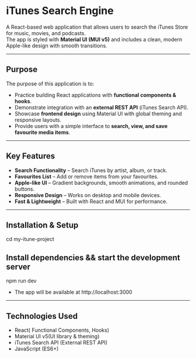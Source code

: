 #  iTunes Search Engine

A React-based web application that allows users to search the iTunes Store for music, movies, and podcasts.  
The app is styled with **Material UI (MUI v5)** and includes a clean, modern Apple-like design with smooth transitions.

---

## Purpose

The purpose of this application is to:

- Practice building React applications with **functional components & hooks**.
- Demonstrate integration with an **external REST API** (iTunes Search API).
- Showcase **frontend design** using Material UI with global theming and responsive layouts.
- Provide users with a simple interface to **search, view, and save favourite media items**.

---

## Key Features

- **Search Functionality** – Search iTunes by artist, album, or track.
- **Favourites List** – Add or remove items from your favourites.
- **Apple-like UI** – Gradient backgrounds, smooth animations, and rounded buttons.
- **Responsive Design** – Works on desktop and mobile devices.
- **Fast & Lightweight** – Built with React and MUI for performance.

---

## Installation & Setup

cd my-itune-project

## Install dependencies && start the development server

npm run dev

- The app will be available at http://localhost:3000

---

## Technologies Used

- React( Functional Components, Hooks)
- Material UI v5(UI library & theming)
- iTunes Search API (External REST API)
- JavaScript (ES6+)

 


